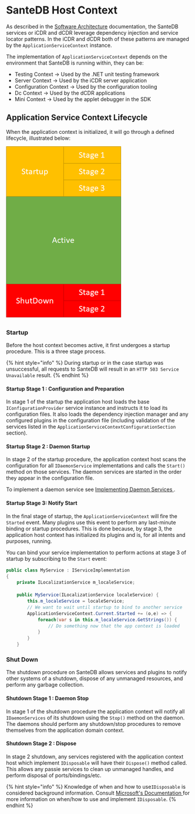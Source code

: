 # SanteDB Host Context

As described in the [Software Architecture](../../../../santedb/software-architecture.md#service-architecture) documentation, the SanteDB services or iCDR and dCDR leverage dependency injection and service locator patterns. In the iCDR and dCDR both of these patterns are managed by the `ApplicationServiceContext` instance.&#x20;

The implementation of `ApplicationServiceContext` depends on the environment that SanteDB is running within, they can be:

* Testing Context -> Used by the .NET unit testing framework&#x20;
* Server Context -> Used by the iCDR server application
* Configuration Context -> Used by the configuration tooling&#x20;
* Dc Context -> Used by the dCDR applications
* Mini Context -> Used by the applet debugger in the SDK

## Application Service Context Lifecycle

When the application context is initialized, it will go through a defined lifecycle, illustrated below:

![](<../../../../.gitbook/assets/image (403).png>)

### Startup

Before the host context becomes active, it first undergoes a startup procedure. This is a three stage process.

{% hint style="info" %}
During startup or in the case startup was unsuccessful, all requests to SanteDB will result in an `HTTP 503 Service Unavailable` result.&#x20;
{% endhint %}

#### Startup Stage 1 : Configuration and Preparation

In stage 1 of the startup the application host loads the base `IConfigurationProvider` service instance and instructs it to load its configuration files. It also loads the dependency injection manager and any configured plugins in the configuration file (including validation of the services listed in the `ApplicationServiceContextConfigurationSection` section).

#### Startup Stage 2 : Daemon Startup

In stage 2 of the startup procedure, the application context host scans the configuration for all `IDaemonService` implementations and calls the `Start()` method on those services. The daemon services are started in the order they appear in the configuration file.&#x20;

To implement a daemon service see [Implementing Daemon Services ](implementing-.net-features/daemon-services.md).

#### Startup Stage 3: Notify Start

In the final stage of startup, the `ApplicationServiceContext` will fire the `Started` event. Many plugins use this event to perform any last-minute binding or startup procedures. This is done because, by stage 3, the application host context has initialized its plugins and is, for all intents and purposes, running.

You can bind your service implementation to perform actions at stage 3 of startup by subscribing to the `Start` event:

```csharp
public class MyService : IServiceImplementation
{
    private ILocalizationService m_localeService;
    
    public MyService(ILocalizationService localeService) {
        this.m_localeService = localeService;
        // We want to wait until startup to bind to another service
        ApplicationServiceContext.Current.Started += (o,e) => {
            foreach(var s in this.m_localeService.GetStrings()) {
                // Do something now that the app context is loaded 
            }
        }
    }
```

### Shut Down

The shutdown procedure on SanteDB allows services and plugins to notify other systems of a shutdown, dispose of any unmanaged resources, and perform any garbage collection.

#### Shutdown Stage 1 : Daemon Stop

In stage 1 of the shutdown procedure the application context will notify all `IDaemonServices` of its shutdown using the `Stop()` method on the daemon. The daemons should perform any shutdown/stop procedures to remove themselves from the application domain context.

#### Shutdown Stage 2 : Dispose

In stage 2 shutdown, any services registered with the application context host which implement `IDisposable` will have their `Dispose()` method called. This allows any passie services to clean up unmanaged handles, and perform disposal of ports/bindings/etc.

{% hint style="info" %}
Knowledge of when and how to use`IDisposable` is considered background information. Consult [Microsoft's Documentation ](https://docs.microsoft.com/en-us/dotnet/api/system.idisposable?view=net-5.0)for more information on when/how to use and implement `IDisposable`.&#x20;
{% endhint %}
